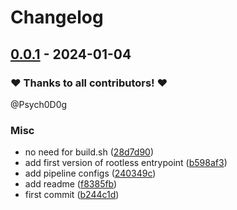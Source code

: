 # Changelog

## [0.0.1](https://github.com/CrystalNET-org/powerdns-auth/releases/tag/0.0.1) - 2024-01-04

### ❤️ Thanks to all contributors! ❤️

@Psych0D0g

### Misc

- no need for build.sh ([28d7d90](https://github.com/CrystalNET-org/powerdns-auth/commit/28d7d90316b5c2a3f06780e0dc3103113eb254e2))
- add first version of rootless entrypoint ([b598af3](https://github.com/CrystalNET-org/powerdns-auth/commit/b598af3f68c8dc3d72aa451729bced6e2f8e24b0))
- add pipeline configs ([240349c](https://github.com/CrystalNET-org/powerdns-auth/commit/240349ccf9b95b3518c3accbef98d262c967040a))
- add readme ([f8385fb](https://github.com/CrystalNET-org/powerdns-auth/commit/f8385fb6c6b77e0ad41fdfa1e780d48f46b6b38f))
- first commit ([b244c1d](https://github.com/CrystalNET-org/powerdns-auth/commit/b244c1d36b5eba90d189224eef2dbd67e5539cee))
